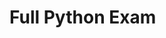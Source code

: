 # Full Python Exam
<!-- 
## Variables and slicing  משתנים וחיתוך משתנים
1.
- נתונים משתמנים
  - var = ('abc','dfg',([1,2,3],[4,6,7],[9,8,7]),('ab'),('bc'))
  - עליכם\ן לחתוך משתנים נתונים ולשמור במשתנים זמניים או להסביר למה לא ניתן לחתוך אותם
```py
# with slices
```
  -  איך יראה הקוד שלפיו ניתן להדפיס את הערך 7 מתוך רשימה[4,6,7]
```py
var[2][1][2]
```
  - האם ניתן להמיר את הערכים של טופל לרשימה בתוך משתנה ? הסבר
```py
#yes
var[2][1][2]=11
```

2.
- עלייך לכתוב קוד פייתון לפי ההוראות הבאות: 
  -  תכריז על משתנה מסוג רשימה בשם users
  -  תוסיפו לרשימה ריקה שמות הבאים : "Karen", "Michael", "Jordan"
  -  תמחקו את משתמש האחרון מהרשימה (הכוונה את ג'ורדן)
  -  תהפכו סדר של המשתמשים ברשימה
  -  הכניסו את שם 'Alex' בתוך הרשימה  במיקום 1
  -  תגדילו את הרשימה עם משמתמשים: 'me', 'myself', 'Irene'
  -  תחתכו את רשימה ממיקום 0 עד 2 ותשמרו במשתנה חדש

```py
users=[]
users.append('Karen')
users.append('Michael')
users.append('Jordan')
users.pop() #users.remove(2)
users.reverse()
users.insert(1,'Alex')
users = users + ['me', 'myself', 'Irene']
new_users = users[0:2]
```

## Conditions and loops  תנאים ולולאות
3.
- נתון קוד:
```py
value = int(input("Enter an integer value: "))
if value % 5 = 0 and value % 3 = 0:
print("FizzBuzz")
elif value % 3 = 0:
print("Fizz")
elif value % 5 = 0:
print("Buzz")
else:
print(value)
```
 - יש תקלות בקוד - אנא תתקנו אותם
```py
value = int(input("Enter an integer value: "))
if value % 5 == 0 and value % 3 == 0:
    print("FizzBuzz")
elif value % 3 == 0:
    print("Fizz")
elif value % 5 == 0:
    print("Buzz")
else:
    print(value)
```
 - מה יקרה אם יכניסו ערך 6 לקוד ? 
 ```py
#Fizz
 ```
 - מה יקרה עם יכניסו ערך 15 לקוד ?
 ```py
#FizzBuzz
 ```

## Functions  פונקציות
4.
-  כתוב פונקציה בשם  split_name 
   - שלוקח מחרוזת ומחזירה מילון עם שם פרטי ושם משפחה אחרון
   - ודא שפונקציה יכולה להתמודד עם שמות משפחה רב-מילוליים

5.
- כתוב פונקציה `is_palindrome` 
  - ( כדי לבדוק אם מחרוזת היא פלינדרום (קורא אותו  הדבר משמאל לימין ומימין לשמאל




-->